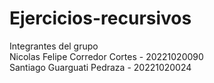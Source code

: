 # Ejercicios-recursivos<br>
Integrantes del grupo<br>
Nicolas Felipe Corredor Cortes - 20221020090 <br>
Santiago Guarguati Pedraza - 20221020024
